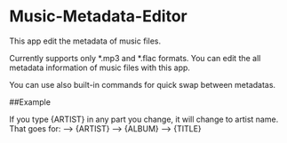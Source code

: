 # Music-Metadata-Editor
This app edit the metadata of music files.

Currently supports only *.mp3 and *.flac formats.
You can edit the all metadata information of music files with this app.

You can use also built-in commands for quick swap between metadatas.

##Example

If you type {ARTIST} in any part you change, it will change to artist name.
That goes for:
--> {ARTIST}
--> {ALBUM}
--> {TITLE}
